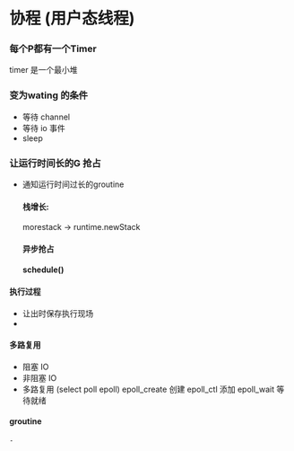 # 协程 (用户态线程)

### 每个P都有一个Timer
timer 是一个最小堆

### 变为wating 的条件
 - 等待 channel
 - 等待 io 事件
 - sleep

### 让运行时间长的G 抢占
- 通知运行时间过长的groutine
  #### 栈增长:
   morestack -> runtime.newStack 

  #### 异步抢占 


  #### schedule()


#### 执行过程
   - 让出时保存执行现场
   - 

#### 多路复用

  - 阻塞 IO
  - 非阻塞 IO
  - 多路复用 (select poll epoll)
    epoll_create 创建
    epoll_ctl 添加
    epoll_wait 等待就绪 
  
#### groutine

    -   